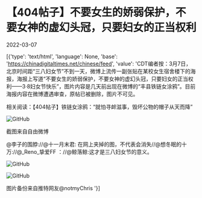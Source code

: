 # 【404帖子】不要女生的娇弱保护，不要女神的虚幻头冠，只要妇女的正当权利

2022-03-07

[{'type': 'text/html', 'language': None, 'base': 'https://chinadigitaltimes.net/chinese/feed', 'value': 'CDT编者按：3月7日，北京时间距“三八妇女节”不到一天，微博上流传一副张贴在某校女生宿舍楼下的海报，海报上写道“不要女生的娇弱保护，不要女神的虚幻头冠，只要妇女的正当权利——3·8妇女节快乐”，图片内容是几天前出现在微博的“丰县铁链女涂鸦”。目前海报内容在微博遭遇审查，原帖已被删除，图片不可见。

相关阅读：【404帖子】铁链女涂鸦：“就怕寻衅滋事，毁坏公物的帽子从天而降”

![GitHub](https://chinadigitaltimes.net/chinese/files/2022/03/image-1646652495949.png)

 截图来自自由微博  



@李子的围脖://@十一月末君: 在网上夹掉的图，不代表会消失//@想冬眠的十万://@_Reno_挚爱FF ：//@鲸落鲸:这才是三八妇女节的意义。



![GitHub](https://chinadigitaltimes.net/chinese/files/2022/03/image-1646652356648.png)

![GitHub](https://chinadigitaltimes.net/chinese/files/2022/03/image-1646651332434.png)  

 图片备份来自推特网友@notmyChris   '}]